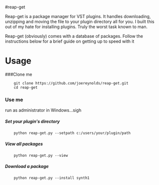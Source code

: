 #reap-get

Reap-get is a package manager for VST plugins.
It handles downloading, unzipping and moving the file to your plugin directory all for you. I built this out of my hate for installing plugins. Truly the worst task known to man.

Reap-get (obviously) comes with a database of packages. 
Follow the instructions below for a brief guide on getting up to speed with it

# Usage

###Clone me

```
    git clone https://github.com/joereynolds/reap-get.git
    cd reap-get
```

### Use me 

run as administrator in Windows...sigh

##### Set your plugin's directory
```
    python reap-get.py --setpath c:/users/your/plugin/path
```

##### View all packages
```
    python reap-get.py --view 
```
##### Download a package
```
    python reap-get.py --install synth1
```


